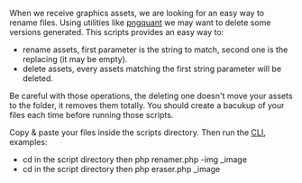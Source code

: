 When we receive graphics assets, we are looking for an easy way to rename files. Using utilities like [pngquant](http://pngquant.org/) we may want to delete some versions generated.
This scripts provides an easy way to:
- rename assets, first parameter is the string to match, second one is the replacing (it may be empty).
- delete assets, every assets matching the first string parameter will be deleted.

Be careful with those operations, the deleting one doesn't move your assets to the folder, it removes them totally. You should create a bacukup of your files each time before running those scripts.

Copy & paste your files inside the scripts directory. Then run the [CLI](http://en.wikipedia.org/wiki/Command-line_interface), examples:
- cd in the script directory then php renamer.php -img _image
- cd in the script directory then php eraser.php _image